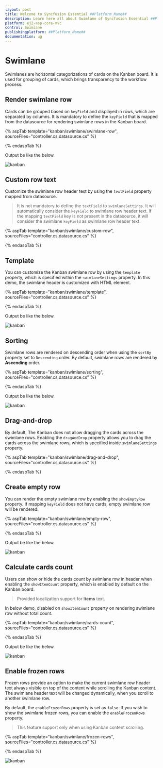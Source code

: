 ```yaml
---
layout: post
title: Welcome to Syncfusion Essential ##Platform_Name##
description: Learn here all about Swimlane of Syncfusion Essential ##Platform_Name## widgets based on HTML5 and jQuery.
platform: ej2-asp-core-mvc
control: Swimlane
publishingplatform: ##Platform_Name##
documentation: ug
---
```



# Swimlane

Swimlanes are horizontal categorizations of cards on the Kanban board.  It is used for grouping of cards, which brings transparency to the workflow process.

## Render swimlane row

Cards can be grouped based on `keyField` and displayed in rows, which are separated by columns. It is mandatory to define the `keyField` that is mapped from the datasource for rendering swimlane rows in the Kanban board.

{% aspTab template="kanban/swimlane/swimlane-row", sourceFiles="controller.cs,datasource.cs" %}

{% endaspTab %}

Output be like the below.

![kanban](./images/swimlane-row.PNG)

## Custom row text

Customize the swimlane row header text by using the `textField` property mapped from datasource.

> It is not mandatory to define the `textField` to `swimlaneSettings`.  It will automatically consider the `keyField` to swimlane row header text.
> If the mapping `textField` key is not present in the datasource, it will consider the swimlane `keyField` as swimlane row header text.

{% aspTab template="kanban/swimlane/custom-row", sourceFiles="controller.cs,datasource.cs" %}

{% endaspTab %}

## Template

You can customize the Kanban swimlane row by using the `template` property, which is specified within the `swimlaneSettings` property. In this demo, the swimlane header is customized with HTML element.

{% aspTab template="kanban/swimlane/template", sourceFiles="controller.cs,datasource.cs" %}

{% endaspTab %}

Output be like the below.

![kanban](./images/template.PNG)

## Sorting

Swimlane rows are rendered on descending order when using the `sortBy` property set to `Descending` order. By default, swimlane rows are rendered by **Ascending** order.

{% aspTab template="kanban/swimlane/sorting", sourceFiles="controller.cs,datasource.cs" %}

{% endaspTab %}

Output be like the below.

![kanban](./images/sorting.PNG)

## Drag-and-drop

By default, The Kanban does not allow dragging the cards across the swimlane rows. Enabling the `dragAndDrop` property allows you to drag the cards across the swimlane rows, which is specified inside `swimlaneSettings` property.

{% aspTab template="kanban/swimlane/drag-and-drop", sourceFiles="controller.cs,datasource.cs" %}

{% endaspTab %}

## Create empty row

You can render the empty swimlane row by enabling the `showEmptyRow` property.  If mapping `keyField` does not have cards, empty swimlane row will be rendered.

{% aspTab template="kanban/swimlane/empty-row", sourceFiles="controller.cs,datasource.cs" %}

{% endaspTab %}

Output be like the below.

![kanban](./images/empty-row.PNG)

## Calculate cards count

Users can show or hide the cards count by swimlane row in header when enabling the `showItemCount` property, which is enabled by default on the Kanban board.

> Provided localization support for **Items** text.

In below demo, disabled on `showItemCount` property on rendering swimlane row without total count.

{% aspTab template="kanban/swimlane/cards-count", sourceFiles="controller.cs,datasource.cs" %}

{% endaspTab %}

Output be like the below.

![kanban](./images/cards-count.PNG)

## Enable frozen rows

Frozen rows provide an option to make the current swimlane row header text always visible on top of the content while scrolling the Kanban content. The swimlane header text will be changed dynamically, when you scroll to another swimlane row.

By default, the `enableFrozenRows` property is set as `false`. If you wish to show the swimlane frozen rows, you can enable the `enableFrozenRows` property.

> This feature support only when using Kanban content scrolling.

{% aspTab template="kanban/swimlane/frozen-rows", sourceFiles="controller.cs,datasource.cs" %}

{% endaspTab %}

![kanban](./images/frozen-rows.png)
